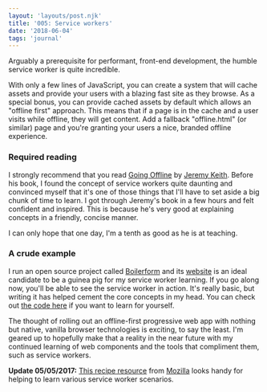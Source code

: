 ```yaml
---
layout: 'layouts/post.njk'
title: '005: Service workers'
date: '2018-06-04'
tags: 'journal'
---
```

Arguably a prerequisite for performant, front-end development, the humble service worker is quite incredible.

With only a few lines of JavaScript, you can create a system that will cache assets and provide your users with a blazing fast site as they browse. As a special bonus, you can provide cached assets by default which allows an "offline first" approach. This means that if a page is in the cache and a user visits while offline, they will get content. Add a fallback "offline.html" (or similar) page and you're granting your users a nice, branded offline experience.

### Required reading

I strongly recommend that you read [Going Offline](https://abookapart.com/products/going-offline) by [Jeremy Keith](https://twitter.com/adactio). Before his book, I found the concept of service workers quite daunting and convinced myself that it's one of those things that I'll have to set aside a big chunk of time to learn. I got through Jeremy's book in a few hours and felt confident and inspired. This is because he's very good at explaining concepts in a friendly, concise manner.

I can only hope that one day, I'm a tenth as good as he is at teaching.

### A crude example

I run an open source project called [Boilerform](https://github.com/hankchizljaw/boilerform) and its [website](https://boilerform.design/) is an ideal candidate to be a guinea pig for my service worker learning. If you go along now, you'll be able to see the service worker in action. It's really basic, but writing it has helped cement the core concepts in my head. You can check out [the code here](https://github.com/hankchizljaw/boilerform-website/blob/master/service-worker.js) if you want to learn for yourself.

The thought of rolling out an offline-first progressive web app with nothing but native, vanilla browser technologies is exciting, to say the least. I'm geared up to hopefully make that a reality in the near future with my continued learning of web components and the tools that compliment them, such as service workers.

**Update 05/05/2017:** [This recipe resource](https://serviceworke.rs/) from [Mozilla](http://mozilla.org) looks handy for helping to learn various service worker scenarios.
